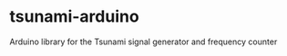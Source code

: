 tsunami-arduino
===============

Arduino library for the Tsunami signal generator and frequency counter
